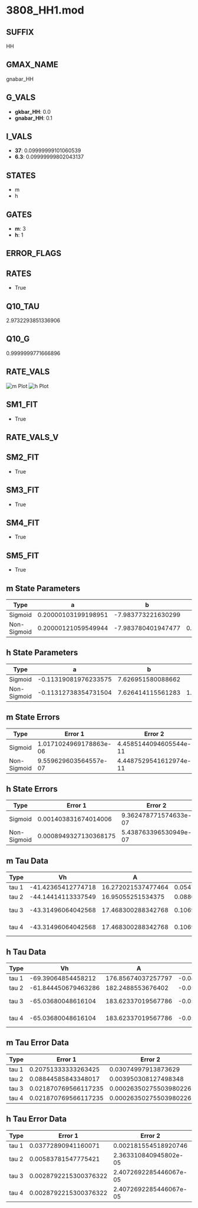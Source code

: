 # 3808_HH1.mod

## SUFFIX

HH

## GMAX_NAME

gnabar_HH

## G_VALS

- **gkbar_HH**: 0.0
- **gnabar_HH**: 0.1

## I_VALS

- **37**: 0.09999999101060539
- **6.3**: 0.09999999802043137

## STATES

- m
- h

## GATES

- **m**: 3
- **h**: 1

## ERROR_FLAGS


## RATES

- True

## Q10_TAU

2.9732293851336906

## Q10_G

0.9999999771666896

## RATE_VALS

![m Plot](/Users/pbozelos/Dropbox/icg-Chai-Panos/supermodels/output_markdown_files/Na/3808_HH1.mod/images/m.png)
![h Plot](/Users/pbozelos/Dropbox/icg-Chai-Panos/supermodels/output_markdown_files/Na/3808_HH1.mod/images/h.png)

## SM1_FIT

- True

## RATE_VALS_V

## SM2_FIT

- True

## SM3_FIT

- True

## SM4_FIT

- True

## SM5_FIT

- True

## m State Parameters

| Type | a | b | c | d |
| --- | --- | --- | --- | --- |
| Sigmoid | 0.20000103199198951 | -7.983773221630299 |
| Non-Sigmoid | 0.20000121059549944 | -7.983780401947477 | 0.999999615081861 | 1.8405417869511486e-07 |

## h State Parameters

| Type | a | b | c | d |
| --- | --- | --- | --- | --- |
| Sigmoid | -0.11319081976233575 | 7.626951580088662 |
| Non-Sigmoid | -0.11312738354731504 | 7.626414115561283 | 1.00088524625928 | 0.0002897169095512904 |

## m State Errors

| Type | Error 1 | Error 2 | Error 3 |
| --- | --- | --- | --- |
| Sigmoid | 1.0171024969178863e-06 | 4.4585144094605544e-11 | 6.054011810168164e-07 |
| Non-Sigmoid | 9.559629603564557e-07 | 4.4487529541612974e-11 | 5.690096199369116e-07 |

## h State Errors

| Type | Error 1 | Error 2 | Error 3 |
| --- | --- | --- | --- |
| Sigmoid | 0.001403831674014006 | 9.362478771574633e-07 | 0.001190773295392382 |
| Non-Sigmoid | 0.0008949327130368175 | 5.438763396530949e-07 | 0.0007591095111924821 |

## m Tau Data

| Type | Vh | A | b1 | b2 | c1 | c2 | d1 | d2 | e1 | e2 |
| --- | --- | --- | --- | --- | --- | --- | --- | --- | --- | --- |
| tau 1 | -41.42365412774718 | 16.272021537477464 | 0.0547795713432143 | 0.056839578107226243 |
| tau 2 | -44.14414113337549 | 16.95055251534375 | 0.08804962897824345 | 0.0009205661943172751 | 0.06531870798858708 | -0.0003143110710631102 |
| tau 3 | -43.31496064042568 | 17.468300288342768 | 0.10694386570839196 | 0.0021608330727898037 | 1.7839927867332345e-05 | 0.0811454810601486 | -0.0008106137429426831 | 3.0067540951976706e-06 |
| tau 4 | -43.31496064042568 | 17.468300288342768 | 0.10694386570839196 | 0.0021608330727898037 | 1.7839927867332345e-05 | 0.0 | 0.0811454810601486 | -0.0008106137429426831 | 3.0067540951976706e-06 | 0.0 |

## h Tau Data

| Type | Vh | A | b1 | b2 | c1 | c2 | d1 | d2 | e1 | e2 |
| --- | --- | --- | --- | --- | --- | --- | --- | --- | --- | --- |
| tau 1 | -69.39064854458212 | 176.85674037257797 | -0.04197115184371375 | -0.07225710688275665 |
| tau 2 | -61.844450679463286 | 182.2488553676402 | -0.05920065662152472 | 0.00021626128247240862 | -0.04590957958849269 | 0.00032131204453972567 |
| tau 3 | -65.03680048616104 | 183.62337019567786 | -0.05193060985662267 | 7.938329719955085e-05 | 6.549944579212055e-07 | -0.05710840143624157 | 0.0002182938020590858 | 1.4886036341358832e-06 |
| tau 4 | -65.03680048616104 | 183.62337019567786 | -0.05193060985662267 | 7.938329719955085e-05 | 6.549944579212055e-07 | 0.0 | -0.05710840143624157 | 0.0002182938020590858 | 1.4886036341358832e-06 | 0.0 |

## m Tau Error Data

| Type | Error 1 | Error 2 | Error 3 |
| --- | --- | --- | --- |
| tau 1 | 0.20751333333263425 | 0.03074997913873629 | 0.11184519690894903 |
| tau 2 | 0.08844585843348017 | 0.003950308127498348 | 0.047670404081538276 |
| tau 3 | 0.021870769566117235 | 0.00026350275503980226 | 0.011787871600286921 |
| tau 4 | 0.021870769566117235 | 0.00026350275503980226 | 0.011787871600286921 |

## h Tau Error Data

| Type | Error 1 | Error 2 | Error 3 |
| --- | --- | --- | --- |
| tau 1 | 0.03772890941160071 | 0.002181554518920746 | 0.023425247281490664 |
| tau 2 | 0.00583781547775421 | 2.363310840945802e-05 | 0.00362460175188785 |
| tau 3 | 0.0028792215300376322 | 2.4072692285446067e-05 | 0.001787660374264232 |
| tau 4 | 0.0028792215300376322 | 2.4072692285446067e-05 | 0.001787660374264232 |

